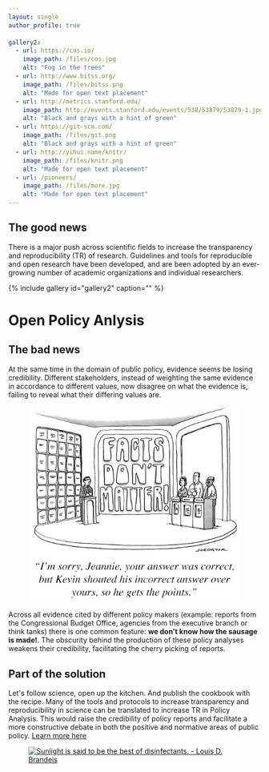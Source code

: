 ```yaml
---
layout: single
author_profile: true

gallery2:
  - url: https://cos.io/
    image_path: /files/cos.jpg
    alt: "Fog in the trees"
  - url: http://www.bitss.org/
    image_path: /files/bitss.png
    alt: "Made for open text placement"
  - url: http://metrics.stanford.edu/
    image_path: http://events.stanford.edu/events/538/53879/53879-1.jpg
    alt: "Black and grays with a hint of green"
  - url: https://git-scm.com/
    image_path: /files/git.png
    alt: "Black and grays with a hint of green"
  - url: http://yihui.name/knitr/
    image_path: /files/knitr.png
    alt: "Made for open text placement"
  - url: /pioneers/
    image_path: /files/more.jpg
    alt: "Made for open text placement"
---   
```



## The good news 
There is a major push across scientific fields to increase the transparency and reproducibility (TR) of research. Guidelines and tools for reproducible and open research have been developed, and are been adopted by an ever-growing number of academic organizations and individual researchers. 

{% include gallery id="gallery2" caption="" %}

# Open Policy Anlysis  

## The bad news 
At the same time in the domain of public policy, evidence seems be losing credibility. Different stakeholders, instead of weighting the same evidence in accordance to different values, now disagree on what the evidence is, failing to reveal what their differing values are. 

<figure>
<a href="/files/nofacts.jpg"><img src="/files/nofacts.jpg"></a>
</figure>

Across all evidence cited by different policy makers (example: reports from the Congressional Budget Office, agencies from the executive branch or think tanks) there is one common feature: **we don't know how the sausage is made!**. The obscurity behind the production of these policy analyses weakens their credibility, facilitating the cherry picking of reports. 

## Part of the solution
Let's follow science, open up the kitchen. And publish the cookbook with the recipe. Many of the tools and protocols to increase transparency and reproducibility in science can be translated to increase TR in Policy Analysis. This would raise the credibility of policy reports and facilitate a more constructive debate in both the positive and normative areas of public policy. [Learn more here](/tr_pa/)

<figure>
<a href="http://www.azquotes.com/quote/370467" title="Louis D. Brandeis quote"><img src="http://www.azquotes.com/picture-quotes/quote-sunlight-is-said-to-be-the-best-of-disinfectants-louis-d-brandeis-37-4-0467.jpg" alt="Sunlight is said to be the best of disinfectants. - Louis D. Brandeis"></a>
</figure>




